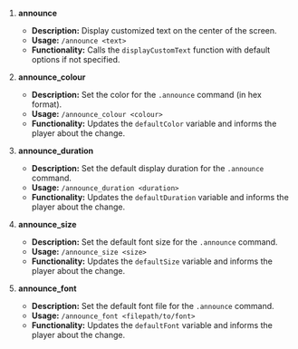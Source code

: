1. **announce**
   - **Description:** Display customized text on the center of the screen.
   - **Usage:** `/announce <text>`
   - **Functionality:** Calls the `displayCustomText` function with default options if not specified.

2. **announce_colour**
   - **Description:** Set the color for the `.announce` command (in hex format).
   - **Usage:** `/announce_colour <colour>`
   - **Functionality:** Updates the `defaultColor` variable and informs the player about the change.

3. **announce_duration**
   - **Description:** Set the default display duration for the `.announce` command.
   - **Usage:** `/announce_duration <duration>`
   - **Functionality:** Updates the `defaultDuration` variable and informs the player about the change.

4. **announce_size**
   - **Description:** Set the default font size for the `.announce` command.
   - **Usage:** `/announce_size <size>`
   - **Functionality:** Updates the `defaultSize` variable and informs the player about the change.

5. **announce_font**
   - **Description:** Set the default font file for the `.announce` command.
   - **Usage:** `/announce_font <filepath/to/font>`
   - **Functionality:** Updates the `defaultFont` variable and informs the player about the change.
